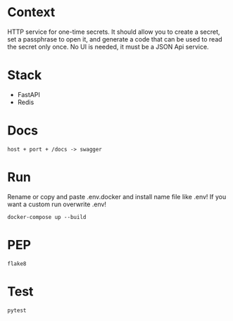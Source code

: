 # Context
HTTP service for one-time secrets.
It should allow you to create a secret, set a passphrase to open it, and generate a code that can be used to read the secret only once. No UI is needed, it must be a JSON Api service.

# Stack
- FastAPI
- Redis

# Docs
```
host + port + /docs -> swagger
```

# Run
Rename or copy and paste .env.docker and install name file like .env! If you want a custom run overwrite .env!
```
docker-compose up --build
```

# PEP
```
flake8
```

# Test
```
pytest
```
